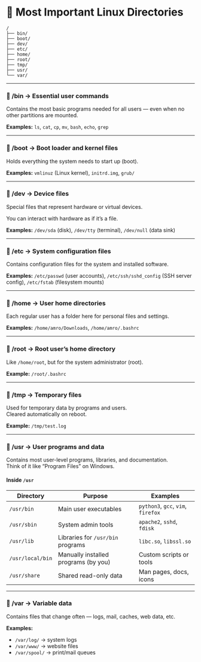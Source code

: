 # 🧩 Most Important Linux Directories

```
/
├── bin/
├── boot/
├── dev/
├── etc/
├── home/
├── root/
├── tmp/
├── usr/
└── var/
```

---

### 📁 /bin → **Essential user commands**
Contains the most basic programs needed for all users — even when no other partitions are mounted.

**Examples:**
`ls`, `cat`, `cp`, `mv`, `bash`, `echo`, `grep`

---

### 📁 /boot → **Boot loader and kernel files**
Holds everything the system needs to start up (boot).

**Examples:**
`vmlinuz` (Linux kernel), `initrd.img`, `grub/`

---

### 📁 /dev → **Device files**
Special files that represent hardware or virtual devices.

You can interact with hardware as if it’s a file.

**Examples:**
`/dev/sda` (disk), `/dev/tty` (terminal), `/dev/null` (data sink)

---

### 📁 /etc → **System configuration files**
Contains configuration files for the system and installed software.

**Examples:**
`/etc/passwd` (user accounts), `/etc/ssh/sshd_config` (SSH server config), `/etc/fstab` (filesystem mounts)

---

### 📁 /home → **User home directories**
Each regular user has a folder here for personal files and settings.

**Examples:**
`/home/amro/Downloads`, `/home/amro/.bashrc`

---

### 📁 /root → **Root user’s home directory**
Like `/home/root`, but for the system administrator (root).

**Example:** `/root/.bashrc`

---

### 📁 /tmp → **Temporary files**
Used for temporary data by programs and users.  
Cleared automatically on reboot.

**Example:** `/tmp/test.log`

---

### 📁 /usr → **User programs and data**
Contains most user-level programs, libraries, and documentation.  
Think of it like “Program Files” on Windows.

#### Inside `/usr`

| Directory | Purpose | Examples |
|------------|----------|-----------|
| `/usr/bin` | Main user executables | `python3`, `gcc`, `vim`, `firefox` |
| `/usr/sbin` | System admin tools | `apache2`, `sshd`, `fdisk` |
| `/usr/lib` | Libraries for `/usr/bin` programs | `libc.so`, `libssl.so` |
| `/usr/local/bin` | Manually installed programs (by you) | Custom scripts or tools |
| `/usr/share` | Shared read-only data | Man pages, docs, icons |

---

### 📁 /var → **Variable data**
Contains files that change often — logs, mail, caches, web data, etc.

**Examples:**
- `/var/log/` → system logs  
- `/var/www/` → website files  
- `/var/spool/` → print/mail queues

